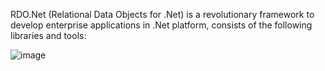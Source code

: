 RDO.Net (Relational Data Objects for .Net) is a revolutionary framework to develop enterprise applications in .Net platform, consists of the following libraries and tools:

![image](/images/RdoNetOverview.jpg)